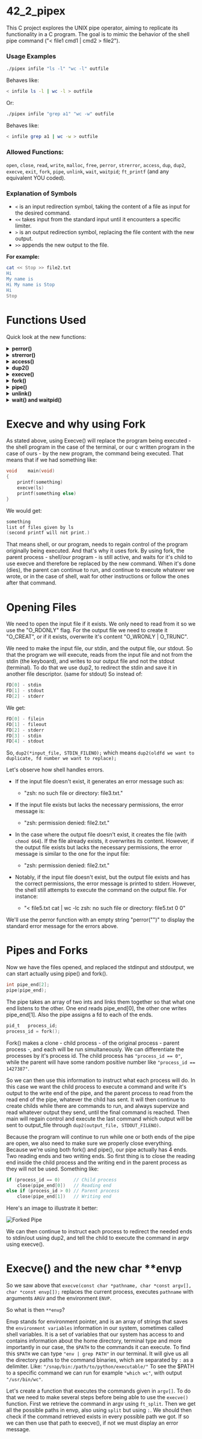# 42_2_pipex

This C project explores the UNIX pipe operator, aiming to replicate its functionality in a C program. The goal is to mimic the behavior of the shell pipe command ("< file1 cmd1 | cmd2 > file2").

### Usage Examples


```bash
./pipex infile "ls -l" "wc -l" outfile
```

Behaves like:

```bash
< infile ls -l | wc -l > outfile
```

Or:

```bash
./pipex infile "grep a1" "wc -w" outfile
```

Behaves like:

```bash
< infile grep a1 | wc -w > outfile
```

### Allowed Functions:
`open`, `close`, `read`, `write`, `malloc`, `free`, `perror`, `strerror`, `access`, `dup`, `dup2`, `execve`, `exit`, `fork`, `pipe`, `unlink`, `wait`, `waitpid`;
`ft_printf` (and any equivalent YOU coded).

### Explanation of Symbols

- `<` is an input redirection symbol, taking the content of a file as input for the desired command.
- `<<` takes input from the standard input until it encounters a specific limiter.
- `>` is an output redirection symbol, replacing the file content with the new output.
- `>>` appends the new output to the file.

**For example:**

```bash
cat << Stop >> file2.txt
Hi
My name is
Hi My name is Stop
Hi
Stop
```



# Functions Used


Quick look at the new functions:

<details>
  <summary><strong>perror()</strong></summary>

```c
void perror(const char *s);
```

The `perror()` function produces a message on standard error describing the last error encountered during a call to a system or library function.

First  (if s is not NULL and *s is not a null byte ('\0')), the argument string s is printed, followed by a colon and a blank.
Then an error message corresponding to the current value of errno and a new-line.

When a system call fails, it usually returns -1 and sets the variable errno to a value describing what went wrong.  (These values can be found in <errno.h>.)
Many library  functions  do  likewise.
The function perror() serves to translate this error code into human-readable form.
Note that errno is undefined after a successful system call or library function call:
this call may well change this variable, even though it succeeds, for example because it internally used some other library function that failed.
Thus, if a failing call is not immediately followed by a call to perror(), the value of errno should be saved.

The <errno.h> header file defines the integer variable errno, which is set by system calls and some library functions in the event of an error to indicate what went wrong.

The  value in errno is significant only when the return value of the call indicated an error (i.e., -1 from most system calls; -1 or NULL from most library functions);
a function that succeeds is allowed to change errno.  The value of errno is never set to zero by any system call or library function.

For some system calls and library functions (e.g., getpriority(2)), -1 is a valid return on success.
In such cases, a successful return can be distinguished from an error return by setting errno to zero before the call, and then, if the call returns a status that indicates that an error may have occurred, checking to see if errno has a nonzero value.

errno is defined by the ISO C standard to be a modifiable lvalue of type int, and must not be explicitly declared; errno may be a macro.  errno is thread-local; setting it in one thread does not affect its value in any other thread.
</details>
<details>
  <summary><strong>strerror()</strong></summary>

```c
char *strerror(int errnum);
```

The `strerror()` function returns a pointer to a string that describes the error code passed in the argument `errnum`, possibly using the LC_MESSAGES part of the current locale to select the appropriate language.

(For example, if errnum is EINVAL, the returned description will be "Invalid argument".)  This string must not be modified by  the  application, but may be modified by a subsequent call to `strerror()`.  No other library function, including `perror(3)`, will modify this string.
</details>
<details>
  <summary><strong>access()</strong></summary>

```c
int access(const char *pathname, int mode);
```

The `access()` function checks whether the calling process can access the file pathname. If pathname is a symbolic link, it is dereferenced.

The mode specifies the accessibility check(s) to be performed,  and  is
either the value `F_OK`, or a mask consisting of the bitwise OR of one or more of `R_OK`, `W_OK`, and `X_OK`.
`F_OK` tests  for  the  existence  of  the file.
`R_OK`, `W_OK`,  and `X_OK` test whether the file exists and grants read, write, and execute permissions, respectively.

On  success (all requested permissions granted, or mode is F_OK and the file exists), zero is returned.
On error (at least  one  bit  in  mode asked  for  a  permission  that is denied, or mode is F_OK and the file
does not exist, or some other error occurred), -1 is returned, and  errno is set appropriately.
</details>
<details>
<summary><strong>dup2()</strong></summary>

```c
int dup2(int oldfd, int newfd);
```

The `dup2()` system call creates a copy of the file descriptor `oldfd`, using the file descriptor number specified in `newfd`.

After  a  successful  return, the old and new file descriptors may be used interchangeably.  They refer to the same open file description (see open(2)) and thus share file offset and file status flags; for example, if the file offset is modified by using lseek(2) on one of the file descriptors, the offset is also changed for the other.

However, note the following points:

*  If oldfd is not a valid file descriptor, then the call fails, and newfd is not closed.
*  If oldfd is a valid file descriptor, and newfd has the same value as oldfd, then dup2() does nothing, and returns newfd.

On success, these system calls return the new file descriptor.  On error, -1 is returned, and errno is set appropriately.
</details>
<details>
  <summary><strong>execve()</strong></summary>

```c
int execve(const char *pathname, char *const argv[], char *const envp[]);
```

The `execve()` function executes the program referred to by `pathname` (or filename). This causes the program that is currently being run by the calling process to be replaced with a new program, with newly initialized stack, heap, and data segments.

execve()  does  not return on success, and the text, initialized data, uninitialized data (bss), and stack of the calling process are overwritten according to the contents of the newly loaded program. That means that whatever is left to do after execve() will not be done.
</details>
<details>
  <summary><strong>fork()</strong></summary>

```c
pid_t fork(void);
```

The `fork()` function creates a new process by duplicating the calling process. The new process is referred to as the child process, and the calling process is referred to as the parent process.

The  child process and the parent process run in separate memory spaces.  At the time of fork() both memory spaces have the same content.
Memory writes, file mappings (mmap(2)), and unmappings (munmap(2)) performed by one of the processes do not affect the other.

The child process is an exact duplicate of the parent process except for the following points: see "man fork".
</details>
<details>
  <summary><strong>pipe()</strong></summary>

```c
int pipe(int pipefd[2]);
```

The `pipe()` function creates a unidirectional data channel that can be used for interprocess communication. The array pipefd is used to return two file descriptors referring to the ends of the pipe.  pipefd[0] refers to the read end of the pipe.
pipefd[1] refers to the write end of the pipe.  Data written to the write end of the pipe  is  buffered  by  the kernel until it is read from the read end of the pipe.

On success, zero is returned.  On error, -1 is returned, errno is set appropriately, and pipefd is left unchanged.
</details>
<details>
  <summary><strong>unlink()</strong></summary>

```c
int unlink(const char *pathname);
```

The `unlink()` function deletes a name from the filesystem. If that name was the last link to a file and no processes have the file open, the file is deleted and the space it was using is made available for reuse.

If the name was the last link to a file but any processes still have the file open, the file will remain in existence until the last file descriptor referring to it is closed.
</details>
<details>
  <summary><strong>wait() and waitpid()</strong></summary>

```c
pid_t wait(int *wstatus);
pid_t waitpid(pid_t pid, int *wstatus, int options);
```

All of these system calls are used to wait for state changes in a child of the calling process and obtain information about the child whose state has changed.
A state change is considered to be: the child terminated; the child was stopped by a signal; or the child was resumed by a signal.
In the case of a terminated child, performing a wait allows  the system to release the resources associated with the child;
if a wait is not performed, then the terminated child remains in a "zombie" state (see NOTES below).

The wait() system call suspends execution of the calling thread until one of its children terminates.

The  waitpid()  system  call  suspends execution of the calling thread until a child specified by pid argument has changed state.  By default, waitpid() waits only for terminated children.
</details>

# Execve and why using Fork

As stated above, using Execve() will replace the program being executed - the shell program in the case of the terminal, or our c written program in the case of ours - by the new program, the command being executed. That means that if we had something like:

```c
void	main(void)
{
	printf(something)
	execve(ls)
	printf(something else)
}
```

We would get:

```c
something
list of files given by ls
(second printf will not print.)
```

That means shell, or our program, needs to regain control of the program originally being executed. And that's why it uses fork.
By using fork, the parent process - shell/our program - is still active, and waits for it's child to use execve and therefore be replaced by the new command.
When it's done (dies), the parent can continue to run, and continue to execute whatever we wrote, or in the case of shell, wait for other instructions or follow the ones after that command.


# Opening Files

We need to open the input file if it exists. We only need to read from it so we use the "O_RDONLY" flag.
For the output file we need to create it "O_CREAT", or if it exists, overwrite it's content "O_WRONLY | O_TRUNC".

We need to make the input file, our stdin, and the output file, our stdout.
So that the program we will execute, reads from the input file and not from the stdin (the keyboard), and writes to our output file and not the stdout (terminal).
To do that we use dup2, to redirect the stdin and save it in another file descriptor. (same for stdout)
So instead of:
```c
FD[0] - stdin
FD[1] - stdout
FD[2] - stderr
```
We get:
```c
FD[0] - filein
FD[1] - fileout
FD[2] - stderr
FD[3] - stdin
FD[4] - stdout
```
So, `dup2(*input_file, STDIN_FILENO);` which means `dup2(oldfd we want to duplicate, fd number we want to replace);`

Let's observe how shell handles errors.

- If the input file doesn't exist, it generates an error message such as:
  - "zsh: no such file or directory: file3.txt."

- If the input file exists but lacks the necessary permissions, the error message is:
  - "zsh: permission denied: file2.txt."

- In the case where the output file doesn't exist, it creates the file (with `chmod 664`). If the file already exists, it overwrites its content.
  However, if the output file exists but lacks the necessary permissions, the error message is similar to the one for the input file:
  - "zsh: permission denied: file2.txt."

- Notably, if the input file doesn't exist, but the output file exists and has the correct permissions, the error message is printed to stderr. However, the shell still attempts to execute the command on the output file. For instance:
  - "< file5.txt cat | wc -lc
  zsh: no such file or directory: file5.txt
        0       0"

We'll use the perror function with an empty string "perror("")" to display the standard error message for the errors above.

# Pipes and Forks

Now we have the files opened, and replaced the stdinput and stdoutput, we can start actually using pipe() and fork().

```c
int	pipe_end[2];
pipe(pipe_end);
```

The pipe takes an array of two ints and links them together so that what one end listens to the other.
One end reads pipe_end[0], the other one writes pipe_end[1]. Also the pipe assigns a fd to each of the ends.

```c
pid_t	process_id;
process_id = fork();
```

Fork() makes a clone - child process - of the original process - parent process -, and each will be run simultaneously.
We can differentiate the processes by it's process id. The child process has `"process_id == 0"`, while the parent will have some random positive number like `"process_id == 1427387"`.

So we can then use this information to instruct what each process will do.
In this case we want the child process to execute a command and write it's output to the write end of the pipe, and the parent process to read from the read end of the pipe, whatever the child has sent.
It will then continue to create childs while there are commands to run, and always supervize and read whatever output they send, until the final command is reached.
Then main will regain control and execute the last command which output will be sent to output_file through `dup2(output_file, STDOUT_FILENO)`.

Because the program will continue to run while one or both ends of the pipe are open, we also need to make sure we properly close everything.
Because we're using both fork() and pipe(), our pipe actually has 4 ends. Two reading ends and two writing ends. So first thing is to close the reading end inside the child process and the writing end in the parent process as they will not be used. Something like:

```c
if (process_id == 0)	 // Child process
	close(pipe_end[0])   // Reading end
else if (process_id > 0) // Parent process
	close(pipe_end[1])   // Writing end
```

Here's an image to illustrate it better:

![Forked Pipe](https://miro.medium.com/v2/resize:fit:640/format:webp/1*kTkBU7h_iBJ1IIopUF-aHQ.png)

We can then continue to instruct each process to redirect the needed ends to stdin/out using dup2, and tell the child to execute the command in argv using execve().

# Execve() and the new char **envp

So we saw above that `execve(const char *pathname, char *const argv[], char *const envp[]);`
replaces the current process,
executes `pathname` with arguments `ARGV` and the environment `ENVP`.

So what is then `**envp`?

Envp stands for environment pointer, and is an array of strings that saves the `environment variables` information in our system, sometimes called shell variables.
It is a set of variables that our system has access to and contains information about the home directory, terminal type and more importantly in our case, the `$PATH` to the commands it can execute.
To find this `$PATH` we can type `"env | grep PATH"` in our terminal.
It will give us all the directory paths to the command binaries, which are separated by `:` as a delimiter. Like:
`"/snap/bin:/path/to/python/executable/"`
To see the $PATH to a specific command we can run for example `"which wc"`, with output `"/usr/bin/wc"`.

Let's create a function that executes the commands given in `argv[]`. To do that we need to make several steps before being able to use the `execve()` function.
First we retrieve the command in argv using `ft_split`. Then we get all the possible paths in envp, also using `split` but using `:`.
We should then check if the command retrieved exists in every possible path we got.
If so we can then use that path to execve(), if not we must display an error message.


